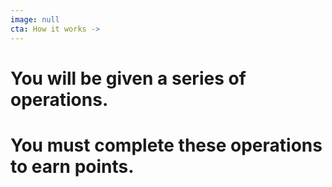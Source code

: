 ```yaml
---
image: null
cta: How it works ->
---
```

# You will be given a series of operations.
# You must complete these operations to earn points.